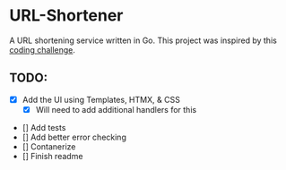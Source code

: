 # URL-Shortener
A URL shortening service written in Go. This project was inspired by this [coding challenge](https://codingchallenges.fyi/challenges/challenge-url-shortener). 

## TODO:
- [x] Add the UI using Templates, HTMX, & CSS
   - [x] Will need to add additional handlers for this
- [] Add tests
- [] Add better error checking
- [] Contanerize
- [] Finish readme

